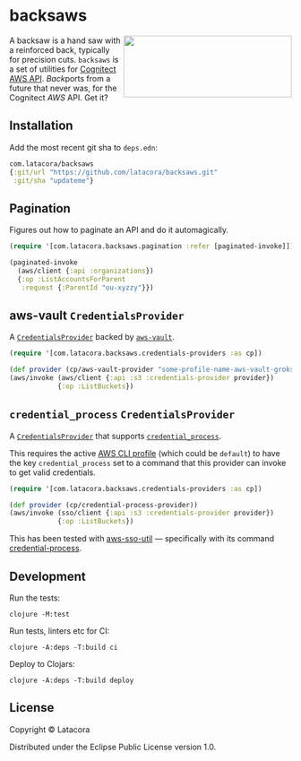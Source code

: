 # backsaws

<img align="right" width="300" height="110" src="https://raw.githubusercontent.com/latacora/backsaws/main/backsaws.svg">

A backsaw is a hand saw with a reinforced back, typically for precision cuts.
`backsaws` is a set of utilities for [Cognitect AWS API][awsapi]. *Back*ports from
a future that never was, for the Cognitect *AWS* API. Get it?

[awsapi]: https://github.com/cognitect-labs/aws-api

## Installation

Add the most recent git sha to `deps.edn`:

```clojure
com.latacora/backsaws
{:git/url "https://github.com/latacora/backsaws.git"
 :git/sha "updateme"}
```

## Pagination

Figures out how to paginate an API and do it automagically.

```clojure
(require '[com.latacora.backsaws.pagination :refer [paginated-invoke]])

(paginated-invoke
  (aws/client {:api :organizations})
  {:op :ListAccountsForParent
   :request {:ParentId "ou-xyzzy"}})
```

## aws-vault `CredentialsProvider`

A [`CredentialsProvider`][CredentialsProvider] backed by [`aws-vault`][awsvault].

```clojure
(require '[com.latacora.backsaws.credentials-providers :as cp])

(def provider (cp/aws-vault-provider "some-profile-name-aws-vault-groks"))
(aws/invoke (aws/client {:api :s3 :credentials-provider provider})
            {:op :ListBuckets})
```

## `credential_process` `CredentialsProvider`

A [`CredentialsProvider`][CredentialsProvider] that supports
[`credential_process`][credential_process].

This requires the active [AWS CLI profile] (which could be `default`) to have the key
`credential_process` set to a command that this provider can invoke to get valid credentials.

```clojure
(require '[com.latacora.backsaws.credentials-providers :as cp])

(def provider (cp/credential-process-provider))
(aws/invoke (sso/client {:api :s3 :credentials-provider provider})
            {:op :ListBuckets})
```

This has been tested with [aws-sso-util] — specifically with its command
[credential-process][aws-sso-util-credential-process].


## Development

Run the tests:

    clojure -M:test

Run tests, linters etc for CI:

    clojure -A:deps -T:build ci

Deploy to Clojars:

    clojure -A:deps -T:build deploy


## License

Copyright © Latacora

Distributed under the Eclipse Public License version 1.0.


[AWS CLI Profile]: https://docs.aws.amazon.com/cli/latest/userguide/cli-configure-profiles.html
[aws-sso-util]: https://github.com/benkehoe/aws-sso-util
[aws-sso-util-credential-process]: https://github.com/benkehoe/aws-sso-util/blob/39cf9431e3ae03dc9d396ff6f4b80c5fc7889c85/docs/credential-process.md
[awsvault]: https://github.com/99designs/aws-vault
[CredentialsProvider]: https://github.com/cognitect-labs/aws-api#credentials
[credential_process]: https://docs.aws.amazon.com/cli/latest/userguide/cli-configure-sourcing-external.html
